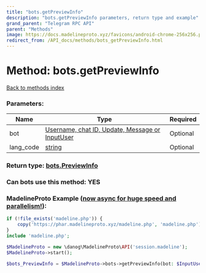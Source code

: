 ```yaml
---
title: "bots.getPreviewInfo"
description: "bots.getPreviewInfo parameters, return type and example"
grand_parent: "Telegram RPC API"
parent: "Methods"
image: https://docs.madelineproto.xyz/favicons/android-chrome-256x256.png
redirect_from: /API_docs/methods/bots_getPreviewInfo.html
---
```

# Method: bots.getPreviewInfo
[Back to methods index](index.html)



### Parameters:

| Name     |    Type       | Required |
|----------|---------------|----------|
|bot|[Username, chat ID, Update, Message or InputUser](/API_docs/types/InputUser.html) | Optional|
|lang\_code|[string](/API_docs/types/string.html) | Optional|


### Return type: [bots.PreviewInfo](/API_docs/types/bots.PreviewInfo.html)

### Can bots use this method: **YES**


### MadelineProto Example ([now async for huge speed and parallelism!](https://docs.madelineproto.xyz/docs/ASYNC.html)):


```php
if (!file_exists('madeline.php')) {
    copy('https://phar.madelineproto.xyz/madeline.php', 'madeline.php');
}
include 'madeline.php';

$MadelineProto = new \danog\MadelineProto\API('session.madeline');
$MadelineProto->start();

$bots_PreviewInfo = $MadelineProto->bots->getPreviewInfo(bot: $InputUser, lang_code: 'string', );
```

